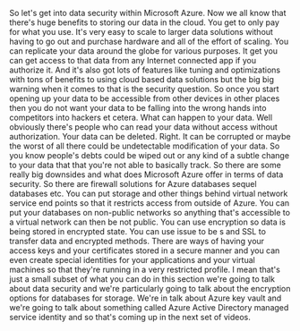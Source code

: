 So let's get into data security within Microsoft Azure.
Now we all know that there's huge benefits to storing our data in the cloud.
You get to only pay for what you use.
It's very easy to scale to larger data solutions without having to go out and purchase hardware and
all of the effort of scaling.
You can replicate your data around the globe for various purposes.
It get you can get access to that data from any Internet connected app if you authorize it.
And it's also got lots of features like tuning and optimizations with tons of benefits to using cloud
based data solutions but the big big warning when it comes to that is the security question.
So once you start opening up your data to be accessible from other devices in other places then you
do not want your data to be falling into the wrong hands into competitors into hackers et cetera.
What can happen to your data.
Well obviously there's people who can read your data without access without authorization.
Your data can be deleted.
Right.
It can be corrupted or maybe the worst of all there could be undetectable modification of your data.
So you know people's debts could be wiped out or any kind of a subtle change to your data that that
you're not able to basically track.
So there are some really big downsides and what does Microsoft Azure offer in terms of data security.
So there are firewall solutions for Azure databases sequel databases etc. You can put storage and other
things behind virtual network service end points so that it restricts access from outside of Azure.
You can put your databases on non-public networks so anything that's accessible to a virtual network
can then be not public.
You can use encryption so data is being stored in encrypted state.
You can use issue to be s and SSL to transfer data and encrypted methods.
There are ways of having your access keys and your certificates stored in a secure manner and you can
even create special identities for your applications and your virtual machines so that they're running
in a very restricted profile.
I mean that's just a small subset of what you can do in this section we're going to talk about data
security and we're particularly going to talk about the encryption options for databases for storage.
We're in talk about Azure key vault and we're going to talk about something called Azure Active Directory
managed service identity and so that's coming up in the next set of videos.
